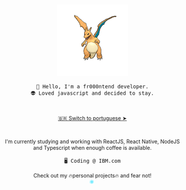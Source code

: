 <p align="center" style="text-align: center;">
  <img src="./assets/4hsh.gif" alt="Charizard flying">
  <br><br>
  <samp>
    👋 Hello, I'm a fr000ntend developer.<br>
    👽 Loved javascript and decided to stay.
  </samp>
</p>
<br>
<p align="center" style="text-align: center;">
  <a href="./README.pt-br.md">🇧🇷 Switch to portuguese ➤</a>
</p>
<br>
<p align="center" style="text-align: center;">
  I'm currently studying and working with ReactJS, React Native, NodeJS<br>
  and Typescript when enough coffee is available.
  <br><br>
  <samp>🖥️ Coding @ IBM.com</samp>
  <br><br>
  Check out my 🔥personal projects🔥 and fear not!<br>
  <img src="./assets/react.gif" style="height: 12px;" alt="ReactJS logo">&nbsp;
</p>
